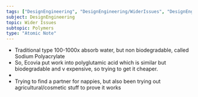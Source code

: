 ```yaml
---
tags: ["DesignEngineering", "DesignEngineering/WiderIssues", "DesignEngineering/WiderIssues/Polymers", "DesignEngineering/Materials/Plastics"]
subject: DesignEngineering
topic: Wider Issues
subtopic: Polymers
type: "Atomic Note"
---
```


 - Traditional type 100-1000x absorb water, but non biodegradable, called Sodium Polyacrylate
 - So, Ecovia put work into polyglutamic acid which is similar but biodegradable and v expensive, so trying to get it cheaper.
 - 
 - Trying to find a partner for nappies, but also been trying out agricultural/cosmetic stuff to prove it works